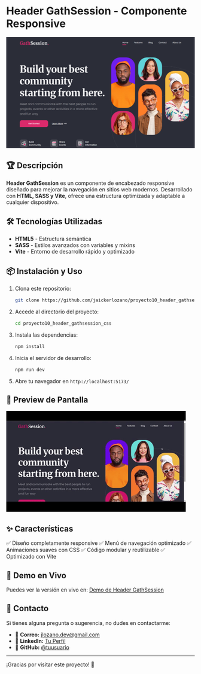 # Header GathSession - Componente Responsive

![Header GathSession Preview](https://github.com/jaickerlozano/proyecto10_header_gathsession_css/blob/main/public/proyecto10_header_gathsession.png)

## 🏆 Descripción

**Header GathSession** es un componente de encabezado responsive diseñado para mejorar la navegación en sitios web modernos. Desarrollado con **HTML, SASS y Vite**, ofrece una estructura optimizada y adaptable a cualquier dispositivo.

## 🛠️ Tecnologías Utilizadas

- **HTML5** - Estructura semántica
- **SASS** - Estilos avanzados con variables y mixins
- **Vite** - Entorno de desarrollo rápido y optimizado

## 📦 Instalación y Uso

1. Clona este repositorio:
   ```bash
   git clone https://github.com/jaickerlozano/proyecto10_header_gathsession_css.git
   ```
2. Accede al directorio del proyecto:
   ```bash
   cd proyecto10_header_gathsession_css
   ```
3. Instala las dependencias:
   ```bash
   npm install
   ```
4. Inicia el servidor de desarrollo:
   ```bash
   npm run dev
   ```
5. Abre tu navegador en `http://localhost:5173/`

## 🎥 Preview de Pantalla

![Header GathSession Preview](https://github.com/jaickerlozano/proyecto10_header_gathsession_css/blob/main/public/proyecto10_header_gathsession.gif)

## ✨ Características

✅ Diseño completamente responsive
✅ Menú de navegación optimizado
✅ Animaciones suaves con CSS
✅ Código modular y reutilizable
✅ Optimizado con Vite

## 🔗 Demo en Vivo

Puedes ver la versión en vivo en: [Demo de Header GathSession](https://jaickerlozano.github.io/proyecto10_header_gathsession_css/)

## 📩 Contacto

Si tienes alguna pregunta o sugerencia, no dudes en contactarme:

- 📧 **Correo:** [jlozano.dev@gmail.com](mailto:jlozano.dev@gmail.com)
- 🔗 **LinkedIn:** [Tu Perfil](https://www.linkedin.com/in/jaicker-rafael-lozano-flores-970197264)
- 🐙 **GitHub:** [@tuusuario](https://github.com/jaickerlozano)

---

¡Gracias por visitar este proyecto! 🚀


